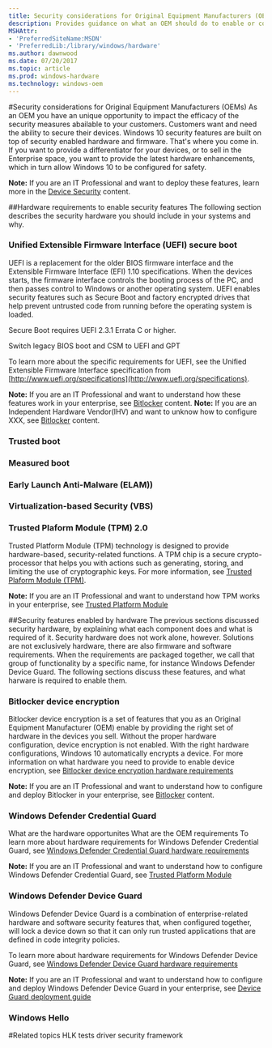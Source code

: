 ```yaml
---
title: Security considerations for Original Equipment Manufacturers (OEMs)
description: Provides guidance on what an OEM should do to enable or configure hardware-based protections
MSHAttr:
- 'PreferredSiteName:MSDN'
- 'PreferredLib:/library/windows/hardware'
ms.author: dawnwood
ms.date: 07/20/2017
ms.topic: article
ms.prod: windows-hardware
ms.technology: windows-oem
---
```

#Security considerations for Original Equipment Manufacturers (OEMs)
As an OEM you have an unique opportunity to impact the efficacy of the security measures abailable to your customers. Customers want and need the ability to secure their devices. Windows 10 security features are built on top of security enabled hardware and firmware. That's where you come in. If you want to provide a differentiator for your devices, or to sell in the Enterprise space, you want to provide the latest hardware enhancements, which in turn allow Windows 10 to be configured for safety. 

**Note:** If you are an IT Professional and want to deploy these features, learn more in the [Device Security](https://docs.microsoft.com/en-us/windows/device-security/) content. 

##Hardware requirements to enable security features
The following section describes the security hardware you should include in your systems and why.

### Unified Extensible Firmware Interface (UEFI) secure boot
UEFI is a replacement for the older BIOS firmware interface and the Extensible Firmware Interface (EFI) 1.10 specifications. When the devices starts, the firmware interface controls the booting process of the PC, and then passes control to Windows or another operating system. UEFI enables security features such as Secure Boot and factory encrypted drives that help prevent untrusted code from running before the operating system is loaded. 

Secure Boot requires UEFI 2.3.1 Errata C or higher.

Switch legacy BIOS boot and CSM to UEFI and GPT 

To learn more about the specific requirements for UEFI, see the Unified Extensible Firmware Interface specification from [http://www.uefi.org/specifications](http://www.uefi.org/specifications). 

**Note:** If you are an IT Professional and want to understand how these features work in your enterprise, see [Bitlocker](https://docs.microsoft.com/en-us/windows/device-security/bitlocker/bitlocker-overview) content. 
**Note:** If you are an Independent Hardware Vendor(IHV) and want to unknow how to configure XXX, see [Bitlocker](https://docs.microsoft.com/en-us/windows/device-security/bitlocker/bitlocker-overview) content. 
### Trusted boot

### Measured boot

### Early Launch Anti-Malware (ELAM)) 



### Virtualization-based Security (VBS)

### Trusted Plaform Module (TPM) 2.0
Trusted Platform Module (TPM) technology is designed to provide hardware-based, security-related functions. A TPM chip is a secure crypto-processor that helps you with actions such as generating, storing, and limiting the use of cryptographic keys. For more information, see [Trusted Plaform Module (TPM)](OEM-TPM.md). 

**Note:** If you are an IT Professional and want to understand how TPM works in your enterprise, see [Trusted Platform Module](https://docs.microsoft.com/en-us/windows/device-security/tpm/trusted-platform-module-top-node)

##Security features enabled by hardware
The previous sections discussed security hardware, by explaining what each component does and what is required of it. Security hardware does not work alone, however. Solutions are not exclusively hardware, there are also firmware and software requirements. When the requirements are packaged together, we call that group of functionality by a specific name, for instance Windows Defender Device Guard. The following sections discuss these features, and what harware is required to enable them. 

### Bitlocker device encryption
Bitlocker device encryption is a set of features that you as an Original Equipment Manufacturer (OEM) enable by providing the right set of hardware in the devices you sell. Without the proper hardware configuration, device encryption is not enabled. With the right hardware configurations, Windows 10 automatically encrypts a device.
For more information on what hardware you need to provide to enable device encryption, see [Bitlocker device encryption hardware requirements](OEM-device-encryption.md)

**Note:** If you are an IT Professional and want to understand how to configure and deploy Bitlocker in your enterprise, see [Bitlocker](https://docs.microsoft.com/en-us/windows/device-security/bitlocker/bitlocker-overview) content. 

### Windows Defender Credential Guard

What are the hardware opportunites
What are the OEM requirements
To learn more about hardware requirements for Windows Defender Credential Guard, see [Windows Defender Credential Guard hardware requirements](OEM-credential-guard.md) 

**Note:** If you are an IT Professional and want to understand how to configure Windows Defender Credential Guard, see [Trusted Platform Module](https://docs.microsoft.com/en-us/windows/device-security/tpm/trusted-platform-module-top-node)

### Windows Defender Device Guard
Windows Defender Device Guard is a combination of enterprise-related hardware and software security features that, when configured together, will lock a device down so that it can only run trusted applications that are defined in code integrity policies. 

To learn more about hardware requirements for Windows Defender Device Guard, see [Windows Defender Device Guard hardware requirements](OEM-device-guard.md)

**Note:** If you are an IT Professional and want to understand how to configure and deploy Windows Defender Device Guard in your enterprise, see [Device Guard deployment guide](https://docs.microsoft.com/en-us/windows/device-security/device-guard/device-guard-deployment-guide)

### Windows Hello

#Related topics
HLK tests
driver security framework


